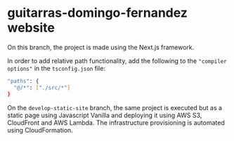 # guitarras-domingo-fernandez website

On this branch, the project is made using the Next.js framework.

In order to add relative path functionality, add the following to the `"compiler options"` in the `tsconfig.json` file:

```bash
"paths": {
  "@/*": ["./src/*"]
}
```

On the `develop-static-site` branch, the same project is executed but as a static page using Javascript Vanilla and deploying it using AWS S3, CloudFront and AWS Lambda. The infrastructure provisioning is automated using CloudFormation.